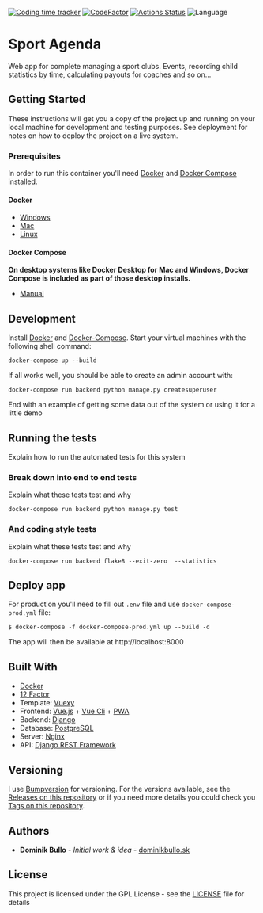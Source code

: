 [![Coding time tracker](https://wakatime.com/badge/github/dominikbullo/sport_club_management_system.svg)](https://wakatime.com/badge/github/dominikbullo/sport_club_management_system)
[![CodeFactor](https://www.codefactor.io/repository/github/dominikbullo/sportagenda/badge?s=a10ccabebcfcd8c21b1fd55e2bb9e5a958d28dd4)](https://www.codefactor.io/repository/github/dominikbullo/sportagenda)
[![Actions Status](https://github.com/dominikbullo/sport_club_management_system/workflows/Sport%20Club%20Management%20System%20via%20Docker/badge.svg)](https://github.com/dominikbullo/sport_club_management_system/actions)
![Language](https://img.shields.io/static/v1?label=Language&message=Python&color=blue)

# Sport Agenda
Web app for complete managing a sport clubs. Events, recording child statistics by time, calculating payouts for coaches and so on...

## Getting Started
These instructions will get you a copy of the project up and running on your local machine for development and testing purposes. See deployment for notes on how to deploy the project on a live system.
### Prerequisites

In order to run this container you'll need [Docker](https://docs.docker.com/install/#desktop) and [Docker Compose](https://docs.docker.com/compose/install/) installed.
#### Docker
* [Windows](https://docs.docker.com/docker-for-windows/install/)
* [Mac](https://docs.docker.com/docker-for-mac/install/)
* [Linux](https://docs.docker.com/install/#server)

#### Docker Compose
**On desktop systems like Docker Desktop for Mac and Windows, Docker Compose is included as part of those desktop installs.**

* [Manual](https://docs.docker.com/mac/started/)


## Development

Install [Docker](https://docs.docker.com/install/) and [Docker-Compose](https://docs.docker.com/compose/). Start your virtual machines with the following shell command:

```
docker-compose up --build
```

If all works well, you should be able to create an admin account with:

```
docker-compose run backend python manage.py createsuperuser
```

End with an example of getting some data out of the system or using it for a little demo

## Running the tests

Explain how to run the automated tests for this system

### Break down into end to end tests

Explain what these tests test and why

```
docker-compose run backend python manage.py test
```

### And coding style tests

Explain what these tests test and why

```
docker-compose run backend flake8 --exit-zero  --statistics
```

## Deploy app


For production you'll need to fill out `.env` file and use
`docker-compose-prod.yml` file:

    $ docker-compose -f docker-compose-prod.yml up --build -d


The app will then be available at http://localhost:8000

## Built With

* [Docker](https://www.docker.com/)
* [12 Factor](http://12factor.net/)
* Template: [Vuexy](https://pixinvent.com/demo/vuexy-vuejs-admin-dashboard-template/landing/)
* Frontend: [Vue.js](https://vuejs.org/) + [Vue Cli](https://cli.vuejs.org/) + [PWA](https://developers.google.com/web/progressive-web-apps/)
* Backend: [Django](https://www.djangoproject.com/)  
* Database: [PostgreSQL](https://ww.postgresql.org/)
* Server: [Nginx](https://nginx.org/)
* API:  [Django REST Framework](https://www.django-rest-framework.org/)

## Versioning

I use [Bumpversion](https://github.com/c4urself/bump2version) for versioning. For the versions available, see the 
[Releases on this repository](https://github.com/dominikbullo/sport_club_management_system/releases) or if you need more details you could check you 
[Tags on this repository](https://github.com/dominikbullo/sport_club_management_system/tags). 

## Authors

* **Dominik Bullo** - *Initial work & idea* - [dominikbullo.sk](http://dominikbullo.sk/)

## License

This project is licensed under the GPL License - see the [LICENSE](LICENSE) file for details
